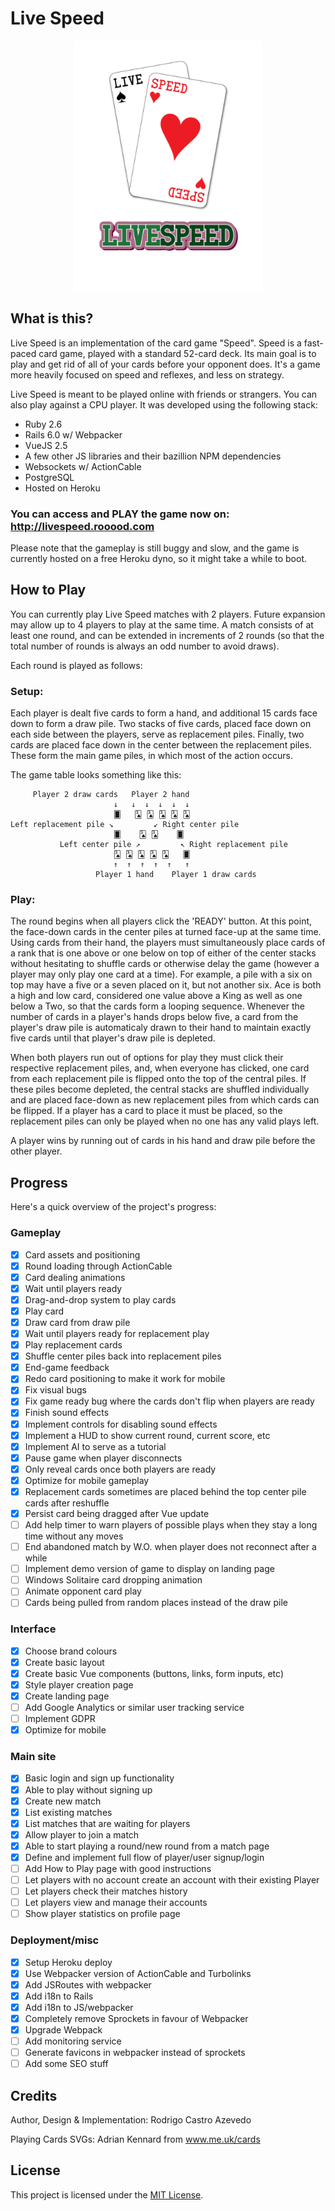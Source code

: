 # Live Speed

<div align="center">
    <img alt="Live Speed Logo" src="https://github.com/roooodcastro/live_speed/raw/master/app/javascript/images/logo.png" height="400px">
</div>

## What is this?

Live Speed is an implementation of the card game "Speed". Speed is a
fast-paced card game, played with a standard 52-card deck. Its main goal is
to play and get rid of all of your cards before your opponent does. It's a
game more heavily focused on speed and reflexes, and less on strategy.

Live Speed is meant to be played online with friends or strangers. You can
also play against a CPU player. It was developed using the following stack:

* Ruby 2.6
* Rails 6.0 w/ Webpacker
* VueJS 2.5
* A few other JS libraries and their bazillion NPM dependencies
* Websockets w/ ActionCable
* PostgreSQL
* Hosted on Heroku

### You can access and PLAY the game now on: http://livespeed.rooood.com

Please note that the gameplay is still buggy and slow, and the game is
currently hosted on a free Heroku dyno, so it might take a while to boot.

## How to Play

You can currently play Live Speed matches with 2 players. Future expansion
may allow up to 4 players to play at the same time. A match consists of at
least one round, and can be extended in increments of 2 rounds (so that the
total number of rounds is always an odd number to avoid draws).

Each round is played as follows:

### Setup:

Each player is dealt five cards to form a hand, and additional 15 cards face
down to form a draw pile. Two stacks of five cards, placed face down on each
side between the players, serve as replacement piles. Finally, two cards are
placed face down in the center between the replacement piles. These form the
main game piles, in which most of the action occurs.

The game table looks something like this:

```
     Player 2 draw cards   Player 2 hand
                       ↓   ↓  ↓  ↓  ↓  ↓
                       🂠   🂣 🂣 🂣 🂣 🂣
Left replacement pile ↘         ↙ Right center pile
                       🂠    🂣 🂣    🂠
           Left center pile ↗         ↖ Right replacement pile
                       🂣 🂣 🂣 🂣 🂣   🂠
                       ↑  ↑  ↑  ↑  ↑   ↑
                   Player 1 hand    Player 1 draw cards
```


### Play:

The round begins when all players click the 'READY' button. At this point, the
face-down cards in the center piles at turned face-up at the same time. Using
cards from their hand, the players must simultaneously place cards of a rank
that is one above or one below on top of either of the center stacks without
hesitating to shuffle cards or otherwise delay the game (however a player may
only play one card at a time). For example, a pile with a six on top may have
a five or a seven placed on it, but not another six. Ace is both a high and
low card, considered one value above a King as well as one below a Two, so
that the cards form a looping sequence. Whenever the number of cards in a
player's hands drops below five, a card from the player's draw pile is
automaticaly drawn to their hand to maintain exactly five cards until that
player's draw pile is depleted.

When both players run out of options for play they must click their respective
replacement piles, and, when everyone has clicked, one card from each
replacement pile is flipped onto the top of the central piles. If these piles
become depleted, the central stacks are shuffled individually and are placed
face-down as new replacement piles from which cards can be flipped. If a
player has a card to place it must be placed, so the replacement piles can
only be played when no one has any valid plays left.

A player wins by running out of cards in his hand and draw pile before the
other player.

## Progress

Here's a quick overview of the project's progress:

### Gameplay

- [x] Card assets and positioning
- [x] Round loading through ActionCable
- [x] Card dealing animations
- [x] Wait until players ready
- [x] Drag-and-drop system to play cards
- [x] Play card
- [x] Draw card from draw pile
- [x] Wait until players ready for replacement play
- [x] Play replacement cards
- [x] Shuffle center piles back into replacement piles
- [x] End-game feedback
- [x] Redo card positioning to make it work for mobile
- [x] Fix visual bugs
- [x] Fix game ready bug where the cards don't flip when players are ready
- [x] Finish sound effects
- [x] Implement controls for disabling sound effects
- [x] Implement a HUD to show current round, current score, etc
- [x] Implement AI to serve as a tutorial
- [x] Pause game when player disconnects
- [x] Only reveal cards once both players are ready
- [x] Optimize for mobile gameplay
- [x] Replacement cards sometimes are placed behind the top center pile cards after reshuffle
- [x] Persist card being dragged after Vue update
- [ ] Add help timer to warn players of possible plays when they stay a long time without any moves
- [ ] End abandoned match by W.O. when player does not reconnect after a while
- [ ] Implement demo version of game to display on landing page
- [ ] Windows Solitaire card dropping animation
- [ ] Animate opponent card play
- [ ] Cards being pulled from random places instead of the draw pile

### Interface

- [x] Choose brand colours
- [x] Create basic layout
- [x] Create basic Vue components (buttons, links, form inputs, etc)
- [x] Style player creation page
- [x] Create landing page
- [ ] Add Google Analytics or similar user tracking service
- [ ] Implement GDPR
- [x] Optimize for mobile

### Main site

- [x] Basic login and sign up functionality
- [x] Able to play without signing up
- [x] Create new match
- [x] List existing matches
- [x] List matches that are waiting for players
- [x] Allow player to join a match
- [x] Able to start playing a round/new round from a match page
- [x] Define and implement full flow of player/user signup/login
- [ ] Add How to Play page with good instructions
- [ ] Let players with no account create an account with their existing Player
- [ ] Let players check their matches history
- [ ] Let players view and manage their accounts
- [ ] Show player statistics on profile page

### Deployment/misc

- [x] Setup Heroku deploy
- [x] Use Webpacker version of ActionCable and Turbolinks
- [x] Add JSRoutes with webpacker
- [x] Add i18n to Rails
- [x] Add i18n to JS/webpacker
- [x] Completely remove Sprockets in favour of Webpacker
- [x] Upgrade Webpack
- [ ] Add monitoring service
- [ ] Generate favicons in webpacker instead of sprockets
- [ ] Add some SEO stuff

## Credits

Author, Design & Implementation: Rodrigo Castro Azevedo

Playing Cards SVGs: Adrian Kennard from www.me.uk/cards

## License

This project is licensed under the [MIT License](LICENSE.md).
